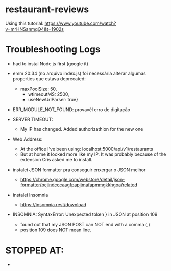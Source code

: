 # restaurant-reviews
Using this tutorial:
https://www.youtube.com/watch?v=mrHNSanmqQ4&t=1902s


# Troubleshooting Logs
- had to instal Node.js first (google it)

- emm 20:34 (no arquivo index.js) foi necessária alterar algumas properties que estava deprecated:
	- maxPoolSize: 50, 
        - wtimeoutMS: 2500,
        - useNewUrlParser: true}

- ERR_MODULE_NOT_FOUND: provavél erro de digitação

- SERVER TIMEOUT: 
	- My IP has changed. Added authorizathion for the new one

- Web Address:
	- At the office I've been using: localhost:5000/api/v1/restaurants 
	- But at home it looked more like my IP. It was probably because of the extension Cris asked me to install.

- instalei JSON formatter pra conseguir enxergar o JSON melhor
	- https://chrome.google.com/webstore/detail/json-formatter/bcjindcccaagfpapjjmafapmmgkkhgoa/related


- instalei Insomnia
	- https://insomnia.rest/download

- INSOMNIA: SyntaxError: Unexpected token } in JSON at position 109
	- found out that my JSON POST can NOT end with a comma (,)
	- position 109 does NOT mean line. 

# STOPPED AT:
- 


